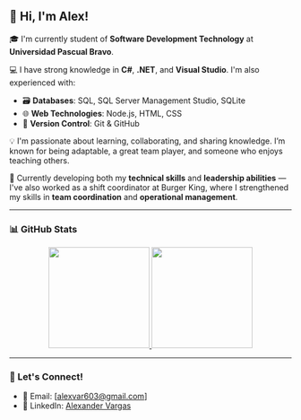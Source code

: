 ## 👋 Hi, I'm Alex!

🎓 I'm currently student of **Software Development Technology** at **Universidad Pascual Bravo**.

💻 I have strong knowledge in **C#**, **.NET**, and **Visual Studio**. I'm also experienced with:

- 🗃️ **Databases**: SQL, SQL Server Management Studio, SQLite  
- 🌐 **Web Technologies**: Node.js, HTML, CSS  
- 🔧 **Version Control**: Git & GitHub

💡 I'm passionate about learning, collaborating, and sharing knowledge. I’m known for being adaptable, a great team player, and someone who enjoys teaching others.

🧠 Currently developing both my **technical skills** and **leadership abilities** — I've also worked as a shift coordinator at Burger King, where I strengthened my skills in **team coordination** and **operational management**.

---

### 📊 GitHub Stats

<p align="center">
  <a href="https://github.com/MiloDS">
    <img height="180em" src="https://github-readme-stats-eight-theta.vercel.app/api?username=MiloDS&show_icons=true&theme=algolia&include_all_commits=true&count_private=true"/>
    <img height="180em" src="https://github-readme-stats-eight-theta.vercel.app/api/top-langs/?username=MiloDS&layout=compact&langs_count=8&theme=algolia"/>
  </a>
</p>

---

### 🚀 Let's Connect!

- 📧 Email: [alexvar603@gmail.com]
- 💼 LinkedIn: [Alexander Vargas]([https://linkedin.com/in/yourprofile](https://www.linkedin.com/in/alexander-vargas-96863b261/))

